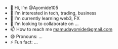 - 👋 Hi, I’m @Ayomide105
- 👀 I’m interested in tech, trading, business 
- 🌱 I’m currently learning web3, FX
- 💞️ I’m looking to collaborate on ...
- 📫 How to reach me mamudayomide@gmail.com
- 😄 Pronouns: ...
- ⚡ Fun fact: ...

<!---
Ayomide105/Ayomide105 is a ✨ special ✨ repository because its `README.md` (this file) appears on your GitHub profile.
You can click the Preview link to take a look at your changes.
--->

